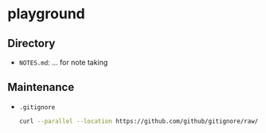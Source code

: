 # playground

## Directory
- `NOTES.md`: ... for note taking

## Maintenance
- `.gitignore`
	```sh
	curl --parallel --location https://github.com/github/gitignore/raw/HEAD/{Python,Global/{Linux,Windows,macOS,Vim,SublimeText,VisualStudioCode}}.gitignore > .gitignore
	```
 